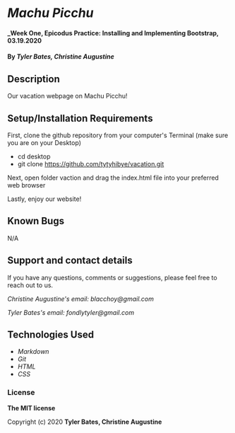 # _Machu Picchu_

#### _Week One, Epicodus Practice: Installing and Implementing Bootstrap, 03.19.2020

#### By _**Tyler Bates, Christine Augustine**_

## Description

Our vacation webpage on Machu Picchu!

## Setup/Installation Requirements

First, clone the github repository from your computer's Terminal (make sure you are on your Desktop)

* cd desktop
* git clone https://github.com/tytyhibye/vacation.git

Next, open folder vaction and drag the index.html file into your preferred web browser

Lastly, enjoy our website! 

## Known Bugs

N/A

## Support and contact details

If you have any questions, comments or suggestions, please feel free to reach out to us.

_Christine Augustine's email: blacchoy@gmail.com_

_Tyler Bates's email: fondlytyler@gmail.com_

## Technologies Used

* _Markdown_
* _Git_
* _HTML_
* _CSS_ 

### License

**The MIT license**

Copyright (c) 2020 **Tyler Bates, Christine Augustine**